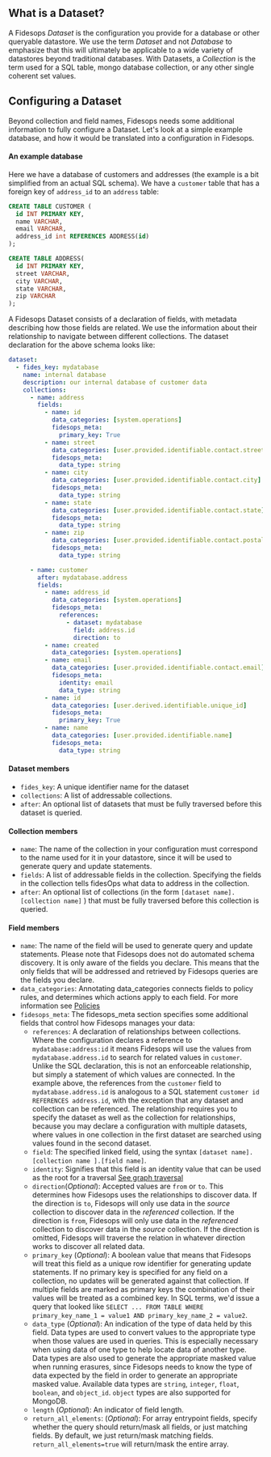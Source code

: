 ## What is a Dataset?

A Fidesops _Dataset_ is the configuration you provide for a database or other queryable datastore. We use the term _Dataset_ and not _Database_ to emphasize that this will ultimately be applicable to a wide variety of datastores beyond traditional databases. With Datasets, a _Collection_ is the term used for a SQL table, mongo database collection, or any other single coherent set values.

## Configuring a Dataset

Beyond collection and field names, Fidesops needs some additional information to fully configure a Dataset. Let's look at a simple example database, and how it would be translated into a configuration in Fidesops.

#### An example database
Here we have a database of customers and addresses (the example is a bit simplified from an actual SQL schema). We have a `customer` table that has a foreign key of `address_id` to an `address` table:

``` sql
CREATE TABLE CUSTOMER (
  id INT PRIMARY KEY,
  name VARCHAR,
  email VARCHAR,
  address_id int REFERENCES ADDRESS(id)
);

CREATE TABLE ADDRESS(
  id INT PRIMARY KEY,
  street VARCHAR,
  city VARCHAR,
  state VARCHAR,
  zip VARCHAR
);
```

A Fidesops Dataset consists of a declaration of fields, with metadata describing how those fields are related. We use the information about their relationship to navigate between different collections. The dataset declaration for the above schema looks like:

``` yaml
dataset:
  - fides_key: mydatabase
    name: internal database
    description: our internal database of customer data
    collections:
      - name: address
        fields:
          - name: id
            data_categories: [system.operations]
            fidesops_meta:
              primary_key: True
          - name: street
            data_categories: [user.provided.identifiable.contact.street]
            fidesops_meta:
              data_type: string
          - name: city
            data_categories: [user.provided.identifiable.contact.city]
            fidesops_meta:
              data_type: string
          - name: state
            data_categories: [user.provided.identifiable.contact.state]
            fidesops_meta:
              data_type: string
          - name: zip
            data_categories: [user.provided.identifiable.contact.postal_code]
            fidesops_meta:
              data_type: string

      - name: customer
        after: mydatabase.address
        fields:
          - name: address_id
            data_categories: [system.operations]
            fidesops_meta:
              references:
                - dataset: mydatabase
                  field: address.id
                  direction: to
          - name: created
            data_categories: [system.operations]
          - name: email
            data_categories: [user.provided.identifiable.contact.email]
            fidesops_meta:
              identity: email
              data_type: string
          - name: id
            data_categories: [user.derived.identifiable.unique_id]
            fidesops_meta:
              primary_key: True
          - name: name
            data_categories: [user.provided.identifiable.name]
            fidesops_meta:
              data_type: string
```

#### Dataset members

- `fides_key`: A unique identifier name for the dataset
- `collections`: A list of addressable collections.
- `after`: An optional list of datasets that must be fully traversed before this dataset is queried.

#### Collection members

- `name`: The name of the collection in your configuration must correspond to the name used for it in your datastore, since it will be used to generate query and update statements.
- `fields`: A list of addressable fields in the collection. Specifying the fields in the collection tells fidesOps what data to address in the collection.
- `after`: An optional list of collections (in the form `[dataset name].[collection name]` ) that must be fully traversed before this collection is queried.

#### Field members

- `name`: The name of the field will be used to generate query and update statements. Please note that Fidesops does not do automated schema discovery. It is only aware of the fields you declare. This means that the only fields that will be addressed and retrieved by Fidesops queries are the fields you declare.
- `data_categories`: Annotating data\_categories connects fields to policy rules, and determines which actions apply to each field. For more information see [Policies](policies.md)
- `fidesops_meta`: The fidesops\_meta section specifies some additional fields that control how Fidesops manages your data:
    - `references`:  A declaration of relationships between collections. Where the configuration declares a reference to `mydatabase:address:id` it means Fidesops will use the values from `mydatabase.address.id` to search for related values in `customer`. Unlike the SQL declaration, this is not an enforceable relationship, but simply a statement of which values are connected.  In the example above, the references from the `customer` field to `mydatabase.address.id` is analogous to a SQL statement `customer id REFERENCES address.id`, with the exception that any dataset and collection can be referenced. The relationship requires you to specify the dataset as well as the collection for relationships, because you may declare a configuration with multiple datasets, where values in one collection in the first dataset are searched using values found in the second dataset.
    - `field`: The specified linked field, using the syntax `[dataset name].[collection name ].[field name]`.
    - `identity`: Signifies that this field is an identity value that can be used as the root for a traversal [See graph traversal](query_execution.md)
    - `direction`(_Optional_): Accepted values are `from` or `to`. This determines how Fidesops uses the relationships to discover data. If the direction is `to`, Fidesops will only use data in the _source_ collection to discover data in the _referenced_ collection. If the direction is `from`, Fidesops will only use data in the _referenced_ collection to discover data in the _source_ collection. If the direction is omitted, Fidesops will traverse the relation in whatever direction works to discover all related data.
    - `primary_key` (_Optional_): A boolean value that means that Fidesops will treat this field as a unique row identifier for generating update statements. If no primary key is specified for any field on a collection, no updates will be generated against that collection. If multiple fields are marked as primary keys the combination of their values will be treated as a combined key. In SQL terms, we'd issue a query that looked like `SELECT ... FROM TABLE WHERE primary_key_name_1 = value1 AND primary_key_name_2 = value2`. 
    - `data_type` (_Optional_): An indication of the type of data held by this field. Data types are used to convert values to the appropriate type when those values are used in queries. This is especially necessary when using data of one type to help locate data of another type.  Data types are also used to generate the appropriate masked value when running erasures, since Fidesops needs to know the type of data expected by the field in order to generate an appropriate masked value. Available data types are `string`, `integer`, `float`, `boolean`, and `object_id`. `object` types are also supported for MongoDB.
    - `length` (_Optional_): An indicator of field length.
    - `return_all_elements`: (_Optional_):  For array entrypoint fields, specify whether the query should return/mask all fields, or just matching fields.  By default, we just return/mask matching fields.  `return_all_elements=true` will return/mask the entire array.

